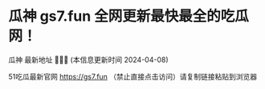 # 瓜神 gs7.fun 全网更新最快最全的吃瓜网！

瓜神 最新地址 🍉🍉🍉  (本信息更新时间 2024-04-08)

51吃瓜最新官网 https://gs7.fun （禁止直接点击访问）请复制链接粘贴到浏览器
